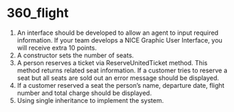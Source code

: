 # 360_flight

1)	An interface should be developed to allow an agent to input required information. If your team develops a NICE Graphic User Interface, you will receive extra 10 points.
2)	A constructor sets the number of seats.
3)	A person reserves a ticket via ReserveUnitedTicket method. This method returns related seat information. If a customer tries to reserve a seat but all seats are sold out an error message should be displayed.
4)	If a customer reserved a seat the person’s name, departure date, flight number and total charge should be displayed. 
5)	Using single inheritance to implement the system. 
